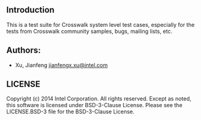 ## Introduction

This is a test suite for Crosswalk system level test cases, especially for
the tests from Crosswalk community samples, bugs, mailing lists, etc.

## Authors:

* Xu, Jianfeng <jianfengx.xu@intel.com>

## LICENSE

Copyright (c) 2014 Intel Corporation.  All rights reserved.
Except as noted, this software is licensed under BSD-3-Clause License.
Please see the LICENSE.BSD-3 file for the BSD-3-Clause License.
